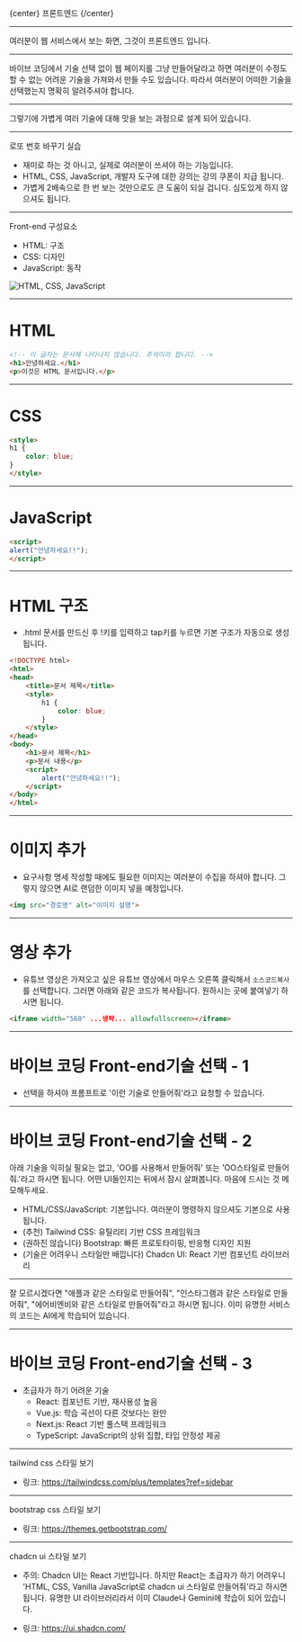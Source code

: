 
{center}
프론트엔드
{/center}

---

여러분이 웹 서비스에서 보는 화면, 그것이 프론트엔드 입니다.

---

바이브 코딩에서 기술 선택 없이 웹 페이지를 그냥 만들어달라고 하면 여러분이 수정도 할 수 없는 어려운 기술을 가져와서 만들 수도 있습니다. 따라서 여러분이 어떠한 기술을 선택했는지 명확히 알려주셔야 합니다.

---

그렇기에 가볍게 여러 기술에 대해 맛을 보는 과정으로 설계 되어 있습니다.

---

로또 번호 바꾸기 실습

* 재미로 하는 것 아니고, 실제로 여러분이 쓰셔야 하는 기능입니다.
* HTML, CSS, JavaScript, 개발자 도구에 대한 강의는 강의 쿠폰이 지급 됩니다.
* 가볍게 2배속으로 한 번 보는 것만으로도 큰 도움이 되실 겁니다. 심도있게 하지 않으셔도 됩니다.

---

Front-end 구성요소

* HTML: 구조
* CSS: 디자인
* JavaScript: 동작

![HTML, CSS, JavaScript](https://www.books.weniv.co.kr/images/basecamp-html-css/chapter01/01-5.gif)

---

# HTML

```html
<!-- 이 글자는 문서에 나타나지 않습니다. 주석이라 합니다. -->
<h1>안녕하세요.</h1>
<p>이것은 HTML 문서입니다.</p>
```

---

# CSS

```html
<style>
h1 {
    color: blue;
}
</style>
```

---

# JavaScript

```html
<script>
alert("안녕하세요!!");
</script>
```

---

# HTML 구조

* .html 문서를 만드신 후 !키를 입력하고 tap키를 누르면 기본 구조가 자동으로 생성됩니다.

```html
<!DOCTYPE html>
<html>
<head>
    <title>문서 제목</title>
    <style>
        h1 {
            color: blue;
        }
    </style>
</head>
<body>
    <h1>문서 제목</h1>
    <p>문서 내용</p>
    <script>
        alert("안녕하세요!!");
    </script>
</body>
</html>
```

---

# 이미지 추가

* 요구사항 명세 작성할 때에도 필요한 이미지는 여러분이 수집을 하셔야 합니다. 그렇지 않으면 AI로 랜덤한 이미지 넣을 예정입니다.

```html
<img src="경로명" alt="이미지 설명">
```

---

# 영상 추가

* 유튜브 영상은 가져오고 싶은 유튜브 영상에서 마우스 오른쪽 클릭해서 `소스코드복사`를 선택합니다. 그러면 아래와 같은 코드가 복사됩니다. 원하시는 곳에 붙여넣기 하시면 됩니다.

```md
<iframe width="560" ...생략... allowfullscreen></iframe>
```

---

# 바이브 코딩 Front-end기술 선택 - 1

* 선택을 하셔야 프롬프트로 '이런 기술로 만들어줘'라고 요청할 수 있습니다.

---

# 바이브 코딩 Front-end기술 선택 - 2

아래 기술을 익히실 필요는 없고, 'OO를 사용해서 만들어줘' 또는 'OO스타일로 만들어줘.'라고 하시면 됩니다. 어떤 UI들인지는 뒤에서 잠시 살펴봅니다. 마음에 드시는 것 메모해두세요.

* HTML/CSS/JavaScript: 기본입니다. 여러분이 명령하지 않으셔도 기본으로 사용됩니다.
* (추천) Tailwind CSS: 유틸리티 기반 CSS 프레임워크
* (권하진 않습니다) Bootstrap: 빠른 프로토타이핑, 반응형 디자인 지원
* (기술은 어려우니 스타일만 배낍니다) Chadcn UI: React 기반 컴포넌트 라이브러리


---

잘 모르시겠다면 "애플과 같은 스타일로 만들어줘", "인스타그램과 같은 스타일로 만들어줘", "에어비엔비와 같은 스타일로 만들어줘"라고 하시면 됩니다. 이미 유명한 서비스의 코드는 AI에게 학습되어 있습니다.

---

# 바이브 코딩 Front-end기술 선택 - 3

* 초급자가 하기 어려운 기술
    * React: 컴포넌트 기반, 재사용성 높음
    * Vue.js: 학습 곡선이 다른 것보다는 완만
    * Next.js: React 기반 풀스택 프레임워크
    * TypeScript: JavaScript의 상위 집합, 타입 안정성 제공

---

tailwind css 스타일 보기

* 링크: https://tailwindcss.com/plus/templates?ref=sidebar

---

bootstrap css 스타일 보기

* 링크: https://themes.getbootstrap.com/

---

chadcn ui 스타일 보기
* 주의: Chadcn UI는 React 기반입니다. 하지만 React는 초급자가 하기 어려우니 'HTML, CSS, Vanilla JavaScript로 chadcn ui 스타일로 만들어줘'라고 하시면 됩니다. 유명한 UI 라이브러리라서 이미 Claude나 Gemini에 학습이 되어 있습니다.

* 링크: https://ui.shadcn.com/